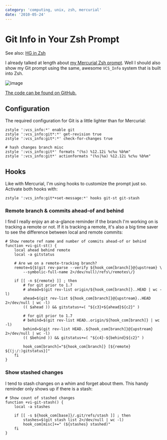 ```yaml
---
category: 'computing, unix, zsh, mercurial'
date: '2010-05-24'
---
```


Git Info in Your Zsh Prompt
===========================

See also: [HG in Zsh](./hg-in-zsh.html)

I already talked at length about [my Mercurial Zsh
prompt](./hg-in-zsh.html). Well I should also show my Git prompt using
the same, awesome `VCS_Info` system that is built into Zsh.

![image](./git-prompt.png)

[The code can be found on
GitHub.](https://github.com/whiteinge/dotfiles/blob/master/.zsh_shouse_prompt)

Configuration
-------------

The required configuration for Git is a little lighter than for
Mercurial:

    zstyle ':vcs_info:*' enable git
    zstyle ':vcs_info:git*:*' get-revision true
    zstyle ':vcs_info:git*:*' check-for-changes true

    # hash changes branch misc
    zstyle ':vcs_info:git*' formats "(%s) %12.12i %c%u %b%m"
    zstyle ':vcs_info:git*' actionformats "(%s|%a) %12.12i %c%u %b%m"

Hooks
-----

Like with Mercurial, I'm using hooks to customize the prompt just so.
Activate both hooks with:

    zstyle ':vcs_info:git*+set-message:*' hooks git-st git-stash

### Remote branch & commits ahead-of and behind

I find I really enjoy an at-a-glance reminder if the branch I'm working
on is tracking a remote or not. If it is tracking a remote, it's also a
big time saver to see the difference between local and remote commits:

    # Show remote ref name and number of commits ahead-of or behind
    function +vi-git-st() {
        local ahead behind remote
        local -a gitstatus

        # Are we on a remote-tracking branch?
        remote=${$(git rev-parse --verify ${hook_com[branch]}@{upstream} \
            --symbolic-full-name 2>/dev/null)/refs\/remotes\/}

        if [[ -n ${remote} ]] ; then
            # for git prior to 1.7
            # ahead=$(git rev-list origin/${hook_com[branch]}..HEAD | wc -l)
            ahead=$(git rev-list ${hook_com[branch]}@{upstream}..HEAD 2>/dev/null | wc -l)
            (( $ahead )) && gitstatus+=( "${c3}+${ahead}${c2}" )

            # for git prior to 1.7
            # behind=$(git rev-list HEAD..origin/${hook_com[branch]} | wc -l)
            behind=$(git rev-list HEAD..${hook_com[branch]}@{upstream} 2>/dev/null | wc -l)
            (( $behind )) && gitstatus+=( "${c4}-${behind}${c2}" )

            hook_com[branch]="${hook_com[branch]} [${remote} ${(j:/:)gitstatus}]"
        fi
    }

### Show stashed changes

I tend to stash changes on a whim and forget about them. This handy
reminder only shows up if there is a stash:

    # Show count of stashed changes
    function +vi-git-stash() {
        local -a stashes

        if [[ -s ${hook_com[base]}/.git/refs/stash ]] ; then
            stashes=$(git stash list 2>/dev/null | wc -l)
            hook_com[misc]+=" (${stashes} stashed)"
        fi
    }
